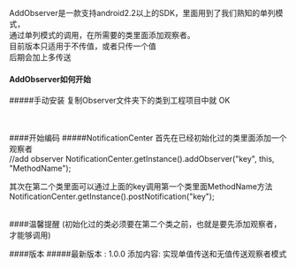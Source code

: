 AddObserver是一款支持android2.2以上的SDK，里面用到了我们熟知的单列模式，<br>
通过单列模式的调用，在所需要的类里面添加观察者。<br>
目前版本只适用于不传值，或者只传一个值<br>
后期会加上多传送<br>

#### AddObserver如何开始
#####手动安装
复制Observer文件夹下的类到工程项目中就 OK <br><br><br>

####开始编码
#####NotificationCenter
首先在已经初始化过的类里面添加一个观察者<br>
    //add observer
    NotificationCenter.getInstance().addObserver("key", this, "MethodName");<br>
    
其次在第二个类里面可以通过上面的key调用第一个类里面MethodName方法<br>
        NotificationCenter.getInstance().postNotification("key");<br><br>   

####温馨提醒
        (初始化过的类必须要在第二个类之前，也就是要先添加观察者，才能够调用)


####版本
#####最新版本 : 1.0.0
添加内容: 实现单值传送和无值传送观察者模式
